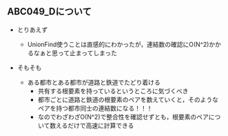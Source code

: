 ## ABC049_Dについて

- とりあえず
    - UnionFind使うことは直感的にわかったが，連結数の確認にO(N^2)かかるなぁと思って止まってしまった

- そもそも
    - ある都市とある都市が道路と鉄道でたどり着ける
        - 共有する根要素を持っているというところに気づくべき
        - 都市ごとに道路と鉄道の根要素のペアを数えていくと，そのようなペアを持つ都市同士の連結数になる！！！
        - なのでわざわざO(N^2)で整合性を確認せずとも，根要素のペアについて数えるだけで高速に計算できる